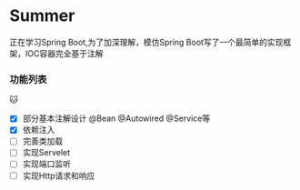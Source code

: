 # Summer
正在学习Spring Boot,为了加深理解，模仿Spring Boot写了一个最简单的实现框架，IOC容器完全基于注解  

### 功能列表
:cat:
- [x] 部分基本注解设计 @Bean @Autowired @Service等
- [x] 依赖注入
- [ ] 完善类加载
- [ ] 实现Servelet
- [ ] 实现端口监听
- [ ] 实现Http请求和响应
